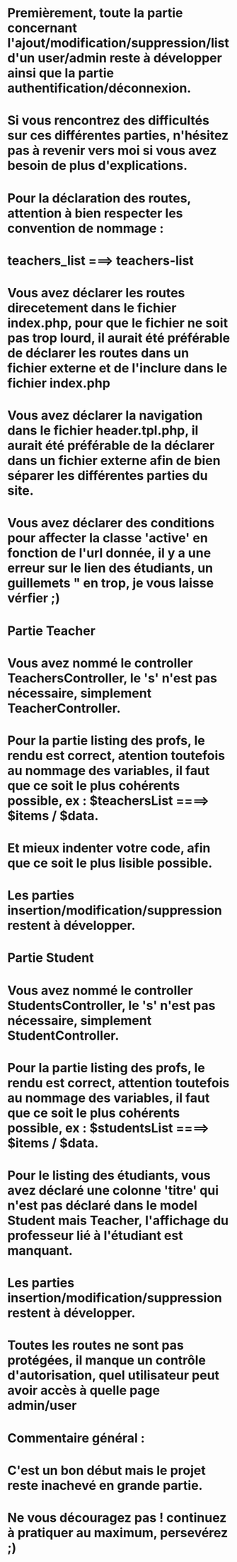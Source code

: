 # Premièrement, toute la partie concernant l'ajout/modification/suppression/list d'un user/admin reste à développer ainsi que la partie authentification/déconnexion.
# Si vous rencontrez des difficultés sur ces différentes parties, n'hésitez pas à revenir vers moi si vous avez besoin de plus d'explications.

# Pour la déclaration des routes, attention à bien respecter les convention de nommage :
# teachers_list ===> teachers-list
# Vous avez déclarer les routes direcetement dans le fichier index.php, pour que le fichier ne soit pas trop lourd, il aurait été préférable de déclarer les routes dans un fichier externe et de l'inclure dans le fichier index.php

# Vous avez déclarer la navigation dans le fichier header.tpl.php, il aurait été préférable de la déclarer dans un fichier externe afin de bien séparer les différentes parties du site.
# Vous avez déclarer des conditions pour affecter la classe 'active' en fonction de l'url donnée, il y a une erreur sur le lien des étudiants, un guillemets " en trop, je vous laisse vérfier ;)

# Partie Teacher
# Vous avez nommé le controller TeachersController, le 's' n'est pas nécessaire, simplement TeacherController.
# Pour la partie listing des profs, le rendu est correct, atention toutefois au nommage des variables, il faut que ce soit le plus cohérents possible, ex : $teachersList ====> $items / $data.
# Et mieux indenter votre code, afin que ce soit le plus lisible possible.
# Les parties insertion/modification/suppression restent à développer.

# Partie Student
# Vous avez nommé le controller StudentsController, le 's' n'est pas nécessaire, simplement StudentController.
# Pour la partie listing des profs, le rendu est correct, attention toutefois au nommage des variables, il faut que ce soit le plus cohérents possible, ex : $studentsList ====> $items / $data.
# Pour le listing des étudiants, vous avez déclaré une colonne 'titre' qui n'est pas déclaré dans le model Student mais Teacher, l'affichage du professeur lié à l'étudiant est manquant.
# Les parties insertion/modification/suppression restent à développer.

# Toutes les routes ne sont pas protégées, il manque un contrôle d'autorisation, quel utilisateur peut avoir accès à quelle page admin/user

# Commentaire général : 
# C'est un bon début mais le projet reste inachevé en grande partie.
# Ne vous découragez pas ! continuez à pratiquer au maximum, persevérez ;)

